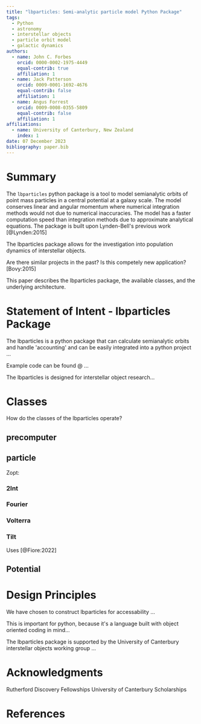 ```yaml
---
title: "lbparticles: Semi-analytic particle model Python Package"
tags:
  - Python
  - astronomy
  - interstellar objects
  - particle orbit model
  - galactic dynamics
authors:
  - name: John C. Forbes
    orcid: 0000-0002-1975-4449
    equal-contrib: true
    affiliation: 1
  - name: Jack Patterson
    orcid: 0009-0001-1692-4676
    equal-contrib: false
    affiliation: 1
  - name: Angus Forrest
    orcid: 0009-0008-0355-5809
    equal-contrib: false
    affiliation: 1
affiliations:
  - name: University of Canterbury, New Zealand
    index: 1
date: 07 December 2023
bibliography: paper.bib
---
```


# Summary

The `lbparticles` python package is a tool to model semianalytic orbits of point mass particles in a central potential at a galaxy scale. The model conserves linear and angular momentum where numerical integration methods would not due to numerical inaccuracies. The model has a faster computation speed than integration methods due to approximate analytical equations. The package is built upon Lynden-Bell's previous work [@Lynden:2015]

The lbparticles package allows for the investigation into population dynamics of interstellar objects.

Are there similar projects in the past? Is this competely new application?
[Bovy:2015]

This paper describes the lbparticles package, the available classes, and the underlying architecture.

# Statement of Intent - lbparticles Package

The lbparticles is a python package that can calculate semianalytic orbits and handle 'accounting' and can be easily integrated into a python project ...

Example code can be found @ ...

The lbparticles is designed for interstellar object research...

# Classes

How do the classes of the lbparticles operate?

## precomputer

## particle

Zopt:

### 2Int

### Fourier

### Volterra

### Tilt

Uses [@Fiore:2022]

## Potential

# Design Principles

We have chosen to construct lbparticles for accessability ...

This is important for python, because it's a language built with object oriented coding in mind...

The lbparticles package is supported by the University of Canterbury interstellar objects working group ...

# Acknowledgments

Rutherford Discovery Fellowships
University of Canterbury Scholarships

# References
